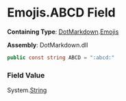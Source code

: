 # Emojis\.ABCD Field

**Containing Type**: [DotMarkdown](../../README.md)\.[Emojis](../README.md)

**Assembly**: DotMarkdown\.dll

```csharp
public const string ABCD = ":abcd:"
```

### Field Value

System\.[String](https://docs.microsoft.com/en-us/dotnet/api/system.string)